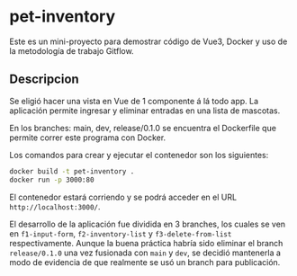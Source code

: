 # pet-inventory
Este es un mini-proyecto para demostrar código de Vue3, Docker y uso de la metodología de trabajo Gitflow.

## Descripcion
Se eligió hacer una vista en Vue de 1 componente á lá todo app. La aplicación permite ingresar y eliminar entradas en una lista de mascotas.

En los branches: main, dev, release/0.1.0 se encuentra el Dockerfile que permite correr este programa con Docker.

Los comandos para crear y ejecutar el contenedor son los siguientes:

```bash
docker build -t pet-inventory .
docker run -p 3000:80
```

El contenedor estará corriendo y se podrá acceder en el URL ```http://localhost:3000/```.

El desarrollo de la aplicación fue dividida en 3 branches, los cuales se ven en ```f1-input-form```, ```f2-inventory-list``` y ```f3-delete-from-list``` respectivamente. Aunque la buena práctica habría sido eliminar el branch ```release/0.1.0``` una vez fusionada con ```main``` y ```dev```, se decidió mantenerla a modo de evidencia de que realmente se usó un branch para publicación.
